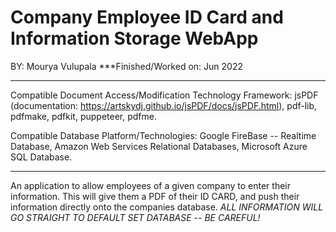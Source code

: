 # Company Employee ID Card and Information Storage WebApp
BY: Mourya Vulupala
***Finished/Worked on: Jun 2022

--------------------------------------------------------------------------------

Compatible Document Access/Modification Technology Framework:  jsPDF (documentation: https://artskydj.github.io/jsPDF/docs/jsPDF.html), pdf-lib, pdfmake, pdfkit, puppeteer, pdfme.

Compatible Database Platform/Technologies: Google FireBase -- Realtime Database, Amazon Web Services Relational Databases, Microsoft Azure SQL Database.

---------------------------------------------------------------------------------

An application to allow employees of a given company to enter their information. This will give them a PDF of their ID CARD, and push their information directly onto the companies database.
*ALL INFORMATION WILL GO STRAIGHT TO DEFAULT SET DATABASE -- BE CAREFUL!*
